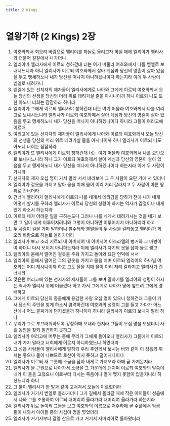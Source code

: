 ```yaml
---
title: 2 Kings
---
```


# 열왕기하 (2 Kings) 2장
1. 여호와께서 회오리 바람으로 엘리야를 하늘로 올리고자 하실 때에 엘리야가 엘리사와 더불어 길갈에서 나가더니
1. 엘리야가 엘리사에게 이르되 청하건대 너는 여기 머물라 여호와께서 나를 벧엘로 보내시느니라 하니 엘리사가 이르되 여호와께서 살아 계심과 당신의 영혼이 살아 있음을 두고 맹세하노니 내가 당신을 떠나지 아니하겠나이다 하는지라 이에 두 사람이 벧엘로 내려가니
1. 벧엘에 있는 선지자의 제자들이 엘리사에게로 나아와 그에게 이르되 여호와께서 오늘 당신의 선생을 당신의 머리 위로 데려가실 줄을 아시나이까 하니 이르되 나도 또한 아노니 너희는 잠잠하라 하니라
1. 엘리야가 그에게 이르되 엘리사야 청하건대 너는 여기 머물라 여호와께서 나를 여리고로 보내시느니라 엘리사가 이르되 여호와께서 살아 계심과 당신의 영혼이 살아 있음을 두고 맹세하노니 내가 당신을 떠나지 아니하겠나이다 하니라 그들이 여리고에 이르매
1. 여리고에 있는 선지자의 제자들이 엘리사에게 나아와 이르되 여호와께서 오늘 당신의 선생을 당신의 머리 위로 데려가실 줄을 아시나이까 하니 엘리사가 이르되 나도 아노니 너희는 잠잠하라
1. 엘리야가 또 엘리사에게 이르되 청하건대 너는 여기 머물라 여호와께서 나를 요단으로 보내시느니라 하니 그가 이르되 여호와께서 살아 계심과 당신의 영혼이 살아 있음을 두고 맹세하노니 내가 당신을 떠나지 아니하겠나이다 하는지라 이에 두 사람이 가니라
1. 선지자의 제자 오십 명이 가서 멀리 서서 바라보매 그 두 사람이 요단 가에 서 있더니
1. 엘리야가 겉옷을 가지고 말아 물을 치매 물이 이리 저리 갈라지고 두 사람이 마른 땅 위로 건너더라
1. 건너매 엘리야가 엘리사에게 이르되 나를 네게서 데려감을 당하기 전에 내가 네게 어떻게 할지를 구하라 엘리사가 이르되 당신의 성령이 하시는 역사가 갑절이나 내게 있게 하소서 하는지라
1. 이르되 네가 어려운 일을 구하는도다 그러나 나를 네게서 데려가시는 것을 네가 보면 그 일이 네게 이루어지려니와 그렇지 아니하면 이루어지지 아니하리라 하고
1. 두 사람이 길을 가며 말하더니 불수레와 불말들이 두 사람을 갈라놓고 엘리야가 회오리 바람으로 하늘로 올라가더라
1. 엘리사가 보고 소리 지르되 내 아버지여 내 아버지여 이스라엘의 병거와 그 마병이여 하더니 다시 보이지 아니하는지라 이에 엘리사가 자기의 옷을 잡아 둘로 찢고
1. 엘리야의 몸에서 떨어진 겉옷을 주워 가지고 돌아와 요단 언덕에 서서
1. 엘리야의 몸에서 떨어진 그의 겉옷을 가지고 물을 치며 이르되 엘리야의 하나님 여호와는 어디 계시니이까 하고 그도 물을 치매 물이 이리 저리 갈라지고 엘리사가 건너니라
1. 맞은편 여리고에 있는 선지자의 제자들이 그를 보며 말하기를 엘리야의 성령이 하시는 역사가 엘리사 위에 머물렀다 하고 가서 그에게로 나아가 땅에 엎드려 그에게 경배하고
1. 그에게 이르되 당신의 종들에게 용감한 사람 오십 명이 있으니 청하건대 그들이 가서 당신의 주인을 찾게 하소서 염려하건대 여호와의 성령이 그를 들고 가다가 어느 산에나 어느 골짜기에 던지셨을까 하나이다 하니라 엘리사가 이르되 보내지 말라 하나
1. 무리가 그로 부끄러워하도록 강청하매 보내라 한지라 그들이 오십 명을 보냈더니 사흘 동안을 찾되 발견하지 못하고
1. 엘리사가 여리고에 머무는 중에 무리가 그에게 돌아오니 엘리사가 그들에게 이르되 내가 가지 말라고 너희에게 이르지 아니하였느냐 하였더라
1. 그 성읍 사람들이 엘리사에게 말하되 우리 주인께서 보시는 바와 같이 이 성읍의 위치는 좋으나 물이 나쁘므로 토산이 익지 못하고 떨어지나이다
1. 엘리사가 이르되 새 그릇에 소금을 담아 내게로 가져오라 하매 곧 가져온지라
1. 엘리사가 물 근원으로 나아가서 소금을 그 가운데에 던지며 이르되 여호와의 말씀이 내가 이 물을 고쳤으니 이로부터 다시는 죽음이나 열매 맺지 못함이 없을지니라 하셨느니라 하니
1. 그 물이 엘리사가 한 말과 같이 고쳐져서 오늘에 이르렀더라
1. 엘리사가 거기서 벧엘로 올라가더니 그가 길에서 올라갈 때에 작은 아이들이 성읍에서 나와 그를 조롱하여 이르되 대머리여 올라가라 대머리여 올라가라 하는지라
1. 엘리사가 뒤로 돌이켜 그들을 보고 여호와의 이름으로 저주하매 곧 수풀에서 암곰 둘이 나와서 아이들 중의 사십이 명을 찢었더라
1. 엘리사가 거기서부터 갈멜 산으로 가고 거기서 사마리아로 돌아왔더라